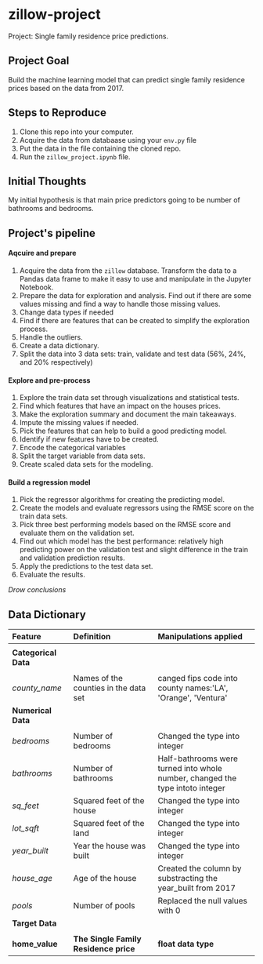 # zillow-project
Project: Single family residence price predictions. 
 
## Project Goal
Build the machine learning model that can predict single family residence prices based on the data from 2017.

## Steps to Reproduce
1) Clone this repo into your computer.
2) Acquire the data from databaase using your ```env.py``` file
3) Put the data in the file containing the cloned repo.
4) Run the ```zillow_project.ipynb``` file.

 
## Initial Thoughts
 
My initial hypothesis is that main price predictors going to be number of bathrooms and bedrooms.
 
## Project's pipeline
 

#### Aqcuire and prepare
1. Acquire the data from the ```zillow``` database. Transform the data to a Pandas data frame to make it easy to use and manipulate in the Jupyter Notebook.
2. Prepare the data for exploration and analysis. Find out if there are some values missing and find a way to handle those missing values.
3. Change data types if needed
4. Find if there are features that can be created to simplify the exploration process.
5. Handle the outliers.
6. Create a data dictionary.
7. Split the data into 3 data sets: train, validate and test data (56%, 24%, and 20% respectively)

#### Explore and pre-process
1. Explore the train data set through visualizations and statistical tests. 
2. Find which features that have an impact on the houses prices. 
2. Make the exploration summary and document the main takeaways.
3. Impute the missing values if needed.
4. Pick the features that can help to build a good predicting model.
5. Identify if new features have to be created.
6. Encode the categorical variables
7. Split the target variable from data sets.
8. Create scaled data sets for the modeling.

#### Build a regression model
1. Pick the regressor algorithms for creating the predicting model.
2. Create the models and evaluate regressors using the RMSE score on the train data sets.
3. Pick three best performing models based on the RMSE score and evaluate them on the validation set.
4. Find out which model has the best performance: relatively high predicting power on the validation test and slight difference in the train and validation prediction results.
5. Apply the predictions to the test data set.
6. Evaluate the results.

*Drow conclusions*
 
## Data Dictionary


| Feature | Definition |Manipulations applied|
|:--------|:-----------|:-----------|
|<img width=150/>|<img width=550/>|
|**Categorical Data**
||<img width=150/>|<img width=550/>|
|*county_name*| Names of the counties in the data set  | canged fips code into county names:'LA', 'Orange', 'Ventura'
|**Numerical Data**
||<img width=150/>|<img width=550/>|
|*bedrooms*|  Number of bedrooms | Changed the type into integer
|*bathrooms*|  Number of bathrooms | Half-bathrooms were turned into whole number, changed the type intoto integer
|*sq_feet*| Squared feet of the house | Changed the type into integer
|*lot_sqft*| Squared feet of the land | Changed the type into integer
|*year_built*| Year the house was built | Changed the type into integer
|*house_age*| Age of the house | Created the column by substracting the year_built from 2017
|*pools*| Number of pools | Replaced the null values with 0
|**Target Data**
||<img width=150/>|<img width=550/>|
|**home_value** | **The Single Family Residence price** | **float data type**